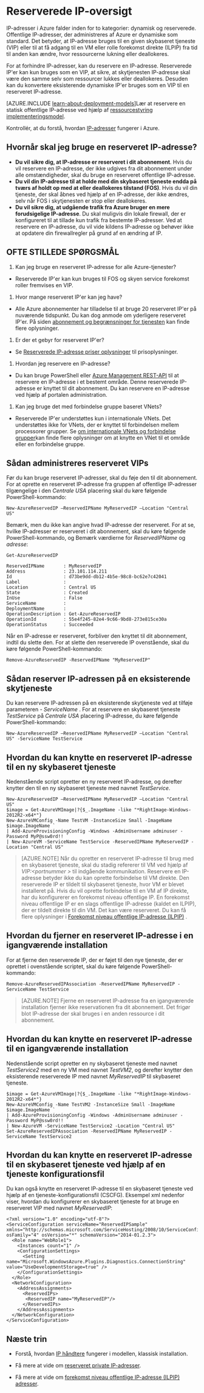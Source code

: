 <properties
   pageTitle="Reserveret IP | Microsoft Azure"
   description="Forstå reserveret IP-adresser og hvordan du administrerer dem"
   services="virtual-network"
   documentationCenter="na"
   authors="jimdial"
   manager="carmonm"
   editor="tysonn" />
<tags
   ms.service="virtual-network"
   ms.devlang="na"
   ms.topic="article"
   ms.tgt_pltfrm="na"
   ms.workload="infrastructure-services"
   ms.date="02/10/2016"
   ms.author="jdial" />

# <a name="reserved-ip-overview"></a>Reserverede IP-oversigt
IP-adresser i Azure falder inden for to kategorier: dynamisk og reserverede. Offentlige IP-adresser, der administreres af Azure er dynamiske som standard. Det betyder, at IP-adresse bruges til en given skybaseret tjeneste (VIP) eller til at få adgang til en VM eller rolle forekomst direkte (ILPIP) fra tid til anden kan ændre, hvor ressourcerne lukning eller deallokeres.

For at forhindre IP-adresser, kan du reservere en IP-adresse. Reserverede IP'er kan kun bruges som en VIP, at sikre, at skytjenesten IP-adresse skal være den samme selv som ressourcer lukkes eller deallokeres. Desuden kan du konvertere eksisterende dynamiske IP'er bruges som en VIP til en reserveret IP-adresse.

[AZURE.INCLUDE [learn-about-deployment-models](../../includes/learn-about-deployment-models-classic-include.md)]Lær at reservere en statisk offentlige IP-adresse ved hjælp af [ressourcestyring implementeringsmodel](virtual-network-ip-addresses-overview-arm.md).

Kontrollér, at du forstå, hvordan [IP-adresser](virtual-network-ip-addresses-overview-classic.md) fungerer i Azure.

## <a name="when-do-i-need-a-reserved-ip"></a>Hvornår skal jeg bruge en reserveret IP-adresse?
- **Du vil sikre dig, at IP-adresse er reserveret i dit abonnement**. Hvis du vil reservere en IP-adresse, der ikke udgives fra dit abonnement under alle omstændigheder, skal du bruge en reserveret offentlige IP-adresse.  
- **Du vil din IP-adresse til at holde med din skybaseret tjeneste endda på tværs af holdt op med at eller deallokeres tilstand (FOS)**. Hvis du vil din tjeneste, der skal åbnes ved hjælp af en IP-adresse, der ikke ændres, selv når FOS i skytjenesten er stop eller deallokeres.
- **Du vil sikre dig, at udgående trafik fra Azure bruger en mere forudsigelige IP-adresse**. Du skal muligvis din lokale firewall, der er konfigureret til at tillade kun trafik fra bestemte IP-adresser. Ved at reservere en IP-adresse, du vil vide kildens IP-adresse og behøver ikke at opdatere din firewallregler på grund af en ændring af IP.

## <a name="faq"></a>OFTE STILLEDE SPØRGSMÅL
1. Kan jeg bruge en reserveret IP-adresse for alle Azure-tjenester?  
  - Reserverede IP'er kan kun bruges til FOS og skyen service forekomst roller fremvises en VIP.
1. Hvor mange reserveret IP'er kan jeg have?  
  - Alle Azure abonnementer har tilladelse til at bruge 20 reserveret IP'er på nuværende tidspunkt. Du kan dog anmode om yderligere reserveret IP'er. På siden [abonnement og begrænsninger for tjenesten](../azure-subscription-service-limits.md) kan finde flere oplysninger.
1. Er der et gebyr for reserveret IP'er?
  - Se [Reserverede IP-adresse priser oplysninger](http://go.microsoft.com/fwlink/?LinkID=398482) til prisoplysninger.
1. Hvordan jeg reservere en IP-adresse?
  - Du kan bruge PowerShell eller [Azure Management REST-API](https://msdn.microsoft.com/library/azure/dn722420.aspx) til at reservere en IP-adresse i et bestemt område. Denne reserverede IP-adresse er knyttet til dit abonnement. Du kan reservere en IP-adresse ved hjælp af portalen administration.
1. Kan jeg bruge det med forbindelse gruppe baseret VNets?
  - Reserverede IP'er understøttes kun i internationale VNets. Det understøttes ikke for VNets, der er knyttet til forbindelsen mellem processorer grupper. Se [om internationale VNets og forbindelse grupper](virtual-networks-migrate-to-regional-vnet.md)kan finde flere oplysninger om at knytte en VNet til et område eller en forbindelse gruppe.

## <a name="how-to-manage-reserved-vips"></a>Sådan administreres reserveret VIPs

Før du kan bruge reserveret IP-adresser, skal du føje den til dit abonnement. For at oprette en reserveret IP-adresse fra gruppen af offentlige IP-adresser tilgængelige i den *Centrale USA* placering skal du køre følgende PowerShell-kommando:

    New-AzureReservedIP –ReservedIPName MyReservedIP –Location "Central US"

Bemærk, men du ikke kan angive hvad IP-adresse der reserveret. For at se, hvilke IP-adresser er reserveret i dit abonnement, skal du køre følgende PowerShell-kommando, og Bemærk værdierne for *ReservedIPName* og *adresse*:

    Get-AzureReservedIP

    ReservedIPName       : MyReservedIP
    Address              : 23.101.114.211
    Id                   : d73be9dd-db12-4b5e-98c8-bc62e7c42041
    Label                :
    Location             : Central US
    State                : Created
    InUse                : False
    ServiceName          :
    DeploymentName       :
    OperationDescription : Get-AzureReservedIP
    OperationId          : 55e4f245-82e4-9c66-9bd8-273e815ce30a
    OperationStatus      : Succeeded

Når en IP-adresse er reserveret, forbliver den knyttet til dit abonnement, indtil du slette den. For at slette den reserverede IP ovenstående, skal du køre følgende PowerShell-kommando:

    Remove-AzureReservedIP -ReservedIPName "MyReservedIP"

## <a name="how-to-reserve-the-ip-address-of-an-existing-cloud-service"></a>Sådan reserver IP-adressen på en eksisterende skytjeneste

Du kan reservere IP-adressen på en eksisterende skytjeneste ved at tilføje parameteren *- ServiceName* . For at reservere en skybaseret tjeneste *TestService* på *Centrale USA* placering IP-adresse, du køre følgende PowerShell-kommando:

    New-AzureReservedIP –ReservedIPName MyReservedIP –Location "Central US" -ServiceName TestService


## <a name="how-to-associate-a-reserved-ip-to-a-new-cloud-service"></a>Hvordan du kan knytte en reserveret IP-adresse til en ny skybaseret tjeneste
Nedenstående script opretter en ny reserveret IP-adresse, og derefter knytter den til en ny skybaseret tjeneste med navnet *TestService*.

    New-AzureReservedIP –ReservedIPName MyReservedIP –Location "Central US"
    $image = Get-AzureVMImage|?{$_.ImageName -like "*RightImage-Windows-2012R2-x64*"}
    New-AzureVMConfig -Name TestVM -InstanceSize Small -ImageName $image.ImageName `
  	| Add-AzureProvisioningConfig -Windows -AdminUsername adminuser -Password MyP@ssw0rd!! `
  	| New-AzureVM -ServiceName TestService -ReservedIPName MyReservedIP -Location "Central US"

>[AZURE.NOTE] Når du opretter en reserveret IP-adresse til brug med en skybaseret tjeneste, skal du stadig refererer til VM ved hjælp af *VIP:&lt;portnummer >* til indgående kommunikation. Reservere en IP-adresse betyder ikke du kan oprette forbindelse til VM direkte. Den reserverede IP er tildelt til skybaseret tjeneste, hvor VM er blevet installeret på. Hvis du vil oprette forbindelse til en VM af IP direkte, har du konfigurerer en forekomst niveau offentlige IP. En forekomst niveau offentlige IP er en slags offentlige IP-adresse (kaldet en ILPIP), der er tildelt direkte til din VM. Det kan være reserveret. Du kan få flere oplysninger i [Forekomst niveau offentlige IP-adresse (ILPIP)](virtual-networks-instance-level-public-ip.md) .

## <a name="how-to-remove-a-reserved-ip-from-a-running-deployment"></a>Hvordan du fjerner en reserveret IP-adresse i en igangværende installation
For at fjerne den reserverede IP, der er føjet til den nye tjeneste, der er oprettet i ovenstående scriptet, skal du køre følgende PowerShell-kommando:

    Remove-AzureReservedIPAssociation -ReservedIPName MyReservedIP -ServiceName TestService

>[AZURE.NOTE] Fjerne en reserveret IP-adresse fra en igangværende installation fjerner ikke reservationen fra dit abonnement. Det frigør blot IP-adresse der skal bruges i en anden ressource i dit abonnement.

## <a name="how-to-associate-a-reserved-ip-to-a-running-deployment"></a>Hvordan du kan knytte en reserveret IP-adresse til en igangværende installation
Nedenstående script opretter en ny skybaseret tjeneste med navnet *TestService2* med en ny VM med navnet *TestVM2*, og derefter knytter den eksisterende reserverede IP med navnet *MyReservedIP* til skybaseret tjeneste.

    $image = Get-AzureVMImage|?{$_.ImageName -like "*RightImage-Windows-2012R2-x64*"}
    New-AzureVMConfig -Name TestVM2 -InstanceSize Small -ImageName $image.ImageName `
  	| Add-AzureProvisioningConfig -Windows -AdminUsername adminuser -Password MyP@ssw0rd!! `
  	| New-AzureVM -ServiceName TestService2 -Location "Central US"
    Set-AzureReservedIPAssociation -ReservedIPName MyReservedIP -ServiceName TestService2

## <a name="how-to-associate-a-reserved-ip-to-a-cloud-service-by-using-a-service-configuration-file"></a>Hvordan du kan knytte en reserveret IP-adresse til en skybaseret tjeneste ved hjælp af en tjeneste konfigurationsfil
Du kan også knytte en reserveret IP-adresse til en skybaseret tjeneste ved hjælp af en tjeneste-konfigurationsfil (CSCFG). Eksempel xml nedenfor viser, hvordan du konfigurerer en skybaseret tjeneste for at bruge en reserveret VIP med navnet *MyReservedIP*:

    <?xml version="1.0" encoding="utf-8"?>
    <ServiceConfiguration serviceName="ReservedIPSample" xmlns="http://schemas.microsoft.com/ServiceHosting/2008/10/ServiceConfiguration" osFamily="4" osVersion="*" schemaVersion="2014-01.2.3">
      <Role name="WebRole1">
        <Instances count="1" />
        <ConfigurationSettings>
          <Setting name="Microsoft.WindowsAzure.Plugins.Diagnostics.ConnectionString" value="UseDevelopmentStorage=true" />
        </ConfigurationSettings>
      </Role>
      <NetworkConfiguration>
        <AddressAssignments>
          <ReservedIPs>
           <ReservedIP name="MyReservedIP"/>
          </ReservedIPs>
        </AddressAssignments>
      </NetworkConfiguration>
    </ServiceConfiguration>

## <a name="next-steps"></a>Næste trin

- Forstå, hvordan [IP håndtere](virtual-network-ip-addresses-overview-classic.md) fungerer i modellen, klassisk installation.

- Få mere at vide om [reserveret private IP-adresser](virtual-networks-reserved-private-ip.md).

- Få mere at vide om [forekomst niveau offentlige IP-adresse (ILPIP) adresser](virtual-networks-instance-level-public-ip.md).
